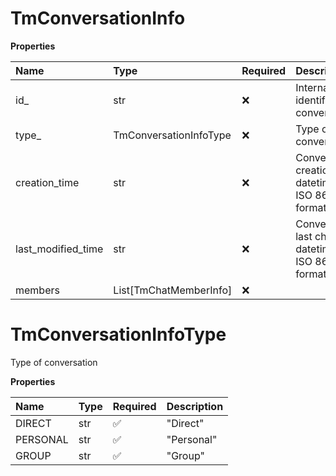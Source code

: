 # TmConversationInfo

**Properties**

| Name               | Type                   | Required | Description                                          |
| :----------------- | :--------------------- | :------- | :--------------------------------------------------- |
| id\_               | str                    | ❌       | Internal identifier of a conversation                |
| type\_             | TmConversationInfoType | ❌       | Type of conversation                                 |
| creation_time      | str                    | ❌       | Conversation creation datetime in ISO 8601 format    |
| last_modified_time | str                    | ❌       | Conversation last change datetime in ISO 8601 format |
| members            | List[TmChatMemberInfo] | ❌       |                                                      |

# TmConversationInfoType

Type of conversation

**Properties**

| Name     | Type | Required | Description |
| :------- | :--- | :------- | :---------- |
| DIRECT   | str  | ✅       | "Direct"    |
| PERSONAL | str  | ✅       | "Personal"  |
| GROUP    | str  | ✅       | "Group"     |

<!-- This file was generated by liblab | https://liblab.com/ -->
